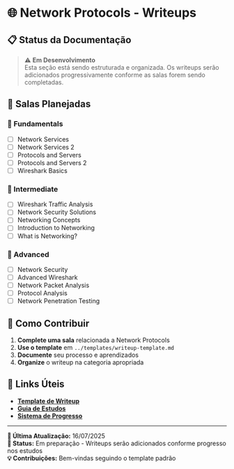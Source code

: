# 🌐 Network Protocols - Writeups

## 📋 Status da Documentação

> ⚠️ **Em Desenvolvimento**  
> Esta seção está sendo estruturada e organizada. Os writeups serão adicionados progressivamente conforme as salas forem sendo completadas.

## 🎯 Salas Planejadas

### 👶 Fundamentals

- [ ] Network Services
- [ ] Network Services 2
- [ ] Protocols and Servers
- [ ] Protocols and Servers 2
- [ ] Wireshark Basics

### 🔧 Intermediate

- [ ] Wireshark Traffic Analysis
- [ ] Network Security Solutions
- [ ] Networking Concepts
- [ ] Introduction to Networking
- [ ] What is Networking?

### 🚀 Advanced

- [ ] Network Security
- [ ] Advanced Wireshark
- [ ] Network Packet Analysis
- [ ] Protocol Analysis
- [ ] Network Penetration Testing

## 📝 Como Contribuir

1. **Complete uma sala** relacionada a Network Protocols
2. **Use o template** em `../templates/writeup-template.md`
3. **Documente** seu processo e aprendizados
4. **Organize** o writeup na categoria apropriada

## 🔗 Links Úteis

- **[Template de Writeup](../templates/writeup-template.md)**
- **[Guia de Estudos](../study-guide/README.md)**
- **[Sistema de Progresso](../achievements/README.md)**

---

**📅 Última Atualização:** 16/07/2025  
**🎯 Status:** Em preparação - Writeups serão adicionados conforme progresso nos estudos  
**💡 Contribuições:** Bem-vindas seguindo o template padrão
